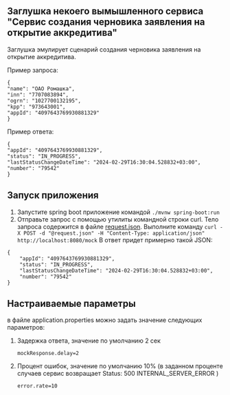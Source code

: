 ## Заглушка некоего вымышленного сервиса "Сервис создания черновика заявления на открытие аккредитива"
Заглушка эмулирует сценарий создания черновика заявления на открытие аккредитива.

Пример запроса:
```
{
"name": "ОАО Ромашка",
"inn": "7707083894",
"ogrn": "1027700132195",
"kpp": "973643001",
"appId": "4097643769930881329"
}
```

Пример ответа:

```
{
"appId": "4097643769930881329",
"status": "IN_PROGRESS",
"lastStatusChangeDateTime": "2024-02-29T16:30:04.528832+03:00",
"number": "79542"
}
```

## Запуск приложения
1. Запустите spring boot приложение командой `./mvnw spring-boot:run`
2. Отправьте запрос с помощью утилиты командной строки curl. Тело запроса содержится в файле [request.json](./request.json).
   Выполните команду `curl -X POST -d "@request.json" -H "Content-Type: application/json" http://localhost:8080/mock`
   В ответ придет примерно такой JSON:
```
{
    "appId": "4097643769930881329",
    "status": "IN_PROGRESS",
    "lastStatusChangeDateTime": "2024-02-29T16:30:04.528832+03:00",
    "number": "79542"
}
```

## Настраиваемые параметры
в файле application.properties можно задать значение следующих параметров:

1. Задержка ответа, значение по умолчанию 2 сек

   `mockResponse.delay=2`

2. Процент ошибок, значение по умолчанию 10% (в заданном проценте случаев сервис возвращает Status: 500 INTERNAL_SERVER_ERROR
   )

   `error.rate=10`
